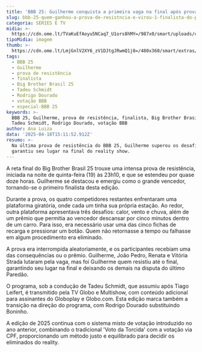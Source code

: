 ```yaml
---
title: 'BBB 25: Guilherme conquista a primeira vaga na final após prova de resistência'
slug: bbb-25-quem-ganhou-a-prova-de-resistncia-e-virou-1-finalista-do-programa
categoria: SÉRIES E TV
midia: >-
  https://cdn.ome.lt/TVaKuEfAoyu5NCaq7_U1ors8hMY=/987x0/smart/uploads/conteudo/fotos/bbb25-renata-prova-resistencia.jpg
tipoMidia: imagem
thumb: >-
  https://cdn.ome.lt/LmjGnlV2XY6_zV1DJtgJRwmQ1j8=/480x360/smart/extras/conteudos/bbb25-renata-prova-resistencia-peq.jpg
tags:
  - BBB 25
  - Guilherme
  - prova de resistência
  - finalista
  - Big Brother Brasil 25
  - Tadeu Schmidt
  - Rodrigo Dourado
  - votação BBB
  - especial-BBB 25
keywords: >-
  BBB 25, Guilherme, prova de resistência, finalista, Big Brother Brasil 25,
  Tadeu Schmidt, Rodrigo Dourado, votação BBB
author: Ana Luiza
data: '2025-04-18T15:11:52.912Z'
resumo: >-
  Na última prova de resistência do BBB 25, Guilherme superou os desafios e
  garantiu seu lugar na final do reality show.
---
```


A reta final do Big Brother Brasil 25 trouxe uma intensa prova de resistência, iniciada na noite de quinta-feira (19) às 23h10, e que se estendeu por quase doze horas. Guilherme se destacou e emergiu como o grande vencedor, tornando-se o primeiro finalista desta edição.

Durante a prova, os quatro competidores restantes enfrentaram uma plataforma giratória, onde cada um tinha sua própria estação. Ao redor, outra plataforma apresentava três desafios: calor, vento e chuva, além de um prêmio que permitia ao vencedor descansar por cinco minutos dentro de um carro. Para isso, era necessário usar uma das cinco fichas de recarga e pressionar um botão. Quem não retornasse a tempo ou falhasse em algum procedimento era eliminado.

A prova era interrompida aleatoriamente, e os participantes recebiam uma das consequências ou o prêmio. Guilherme, João Pedro, Renata e Vitória Strada lutaram pela vaga, mas foi Guilherme quem resistiu até o final, garantindo seu lugar na final e deixando os demais na disputa do último Paredão.

O programa, sob a condução de Tadeu Schmidt, que assumiu após Tiago Leifert, é transmitido pela TV Globo e Multishow, com conteúdo adicional para assinantes do Globoplay e Globo.com. Esta edição marca também a transição na direção do programa, com Rodrigo Dourado substituindo Boninho.

A edição de 2025 continua com o sistema misto de votação introduzido no ano anterior, combinando o tradicional 'Voto da Torcida' com a votação via CPF, proporcionando um método justo e equilibrado para decidir os eliminados do reality.
